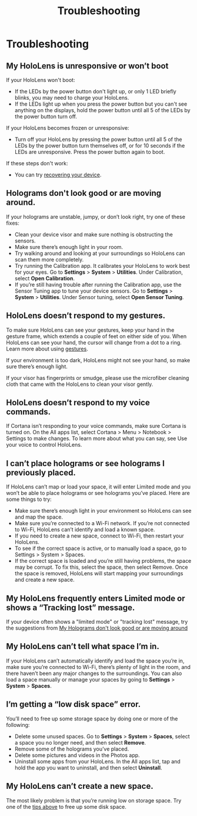 ﻿---
title: Troubleshooting
description: 
author: 
ms.author: mazeller
ms.date: 2/28/2018
ms.topic: article
keywords: 
---



# Troubleshooting

## My HoloLens is unresponsive or won’t boot

If your HoloLens won't boot:
* If the LEDs by the power button don't light up, or only 1 LED briefly blinks, you may need to charge your HoloLens.
* If the LEDs light up when you press the power button but you can't see anything on the displays, hold the power button until all 5 of the LEDs by the power button turn off.

If your HoloLens becomes frozen or unresponsive:
* Turn off your HoloLens by pressing the power button until all 5 of the LEDs by the power button turn themselves off, or for 10 seconds if the LEDs are unresponsive. Press the power button again to boot.

If these steps don't work:
* You can try [recovering your device](reset-or-recover-your-hololens.md).

## Holograms don't look good or are moving around.

If your holograms are unstable, jumpy, or don’t look right, try one of these fixes:
* Clean your device visor and make sure nothing is obstructing the sensors.
* Make sure there’s enough light in your room.
* Try walking around and looking at your surroundings so HoloLens can scan them more completely.
* Try running the Calibration app. It calibrates your HoloLens to work best for your eyes. Go to **Settings** > **System** > **Utilities**. Under Calibration, select **Open Calibration**.
* If you’re still having trouble after running the Calibration app, use the Sensor Tuning app to tune your device sensors. Go to **Settings** > **System** > **Utilities**. Under Sensor tuning, select **Open Sensor Tuning**.

## HoloLens doesn’t respond to my gestures.

To make sure HoloLens can see your gestures, keep your hand in the gesture frame, which extends a couple of feet on either side of you. When HoloLens can see your hand, the cursor will change from a dot to a ring. Learn more about using [gestures](gestures.md).

If your environment is too dark, HoloLens might not see your hand, so make sure there’s enough light.

If your visor has fingerprints or smudge, please use the microfiber cleaning cloth that came with the HoloLens to clean your visor gently.

## HoloLens doesn’t respond to my voice commands.

If Cortana isn’t responding to your voice commands, make sure Cortana is turned on. On the All apps list, select Cortana > Menu > Notebook > Settings to make changes. To learn more about what you can say, see Use your voice to control HoloLens.

## I can’t place holograms or see holograms I previously placed.

If HoloLens can’t map or load your space, it will enter Limited mode and you won’t be able to place holograms or see holograms you’ve placed. Here are some things to try:
* Make sure there’s enough light in your environment so HoloLens can see and map the space.
* Make sure you’re connected to a Wi-Fi network. If you’re not connected to Wi-Fi, HoloLens can’t identify and load a known space.
* If you need to create a new space, connect to Wi-Fi, then restart your HoloLens.
* To see if the correct space is active, or to manually load a space, go to Settings > System > Spaces.
* If the correct space is loaded and you’re still having problems, the space may be corrupt. To fix this, select the space, then select Remove. Once the space is removed, HoloLens will start mapping your surroundings and create a new space.

## My HoloLens frequently enters Limited mode or shows a “Tracking lost” message.

If your device often shows a "limited mode" or "tracking lost" message, try the suggestions from [My Holograms don't look good or are moving around](troubleshooting.md#holograms-dont-look-good-or-are-moving-around.)

## My HoloLens can’t tell what space I’m in.

If your HoloLens can’t automatically identify and load the space you’re in, make sure you’re connected to Wi-Fi, there’s plenty of light in the room, and there haven’t been any major changes to the surroundings. You can also load a space manually or manage your spaces by going to **Settings** > **System** > **Spaces**.

## I’m getting a “low disk space” error.

You’ll need to free up some storage space by doing one or more of the following:
* Delete some unused spaces. Go to **Settings** > **System** > **Spaces**, select a space you no longer need, and then select **Remove**.
* Remove some of the holograms you’ve placed.
* Delete some pictures and videos in the Photos app.
* Uninstall some apps from your HoloLens. In the All apps list, tap and hold the app you want to uninstall, and then select **Uninstall**.

## My HoloLens can’t create a new space.

The most likely problem is that you’re running low on storage space. Try one of the [tips above](troubleshooting.md#im-getting-a-low-disk-space-error.) to free up some disk space.